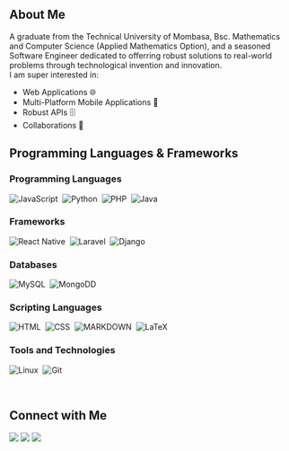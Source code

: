 ## About Me
A graduate from the Technical University of Mombasa, Bsc. Mathematics and Computer Science (Applied Mathematics Option), and a seasoned Software Engineer dedicated to offerring robust solutions to real-world problems through technological invention and innovation.<br>
I am super interested in:
- Web Applications 🌐
- Multi-Platform Mobile Applications 📱
- Robust APIs 🗄️
- Collaborations 🤝 

## Programming Languages & Frameworks
### Programming Languages
![JavaScript](https://img.shields.io/badge/JavaScript-ED8B00?style=for-the-badge&logo=javascript&logoColor=white)&nbsp;
![Python](https://img.shields.io/badge/Python-4B8BBE?style=for-the-badge&logo=python&logoColor=white)&nbsp;
![PHP](https://img.shields.io/badge/PHP-474A8A?style=for-the-badge&logo=php&logoColor=white)&nbsp;
![Java](https://img.shields.io/badge/Java-007396?style=for-the-badge&logo=java&logoColor=white)&nbsp;


### Frameworks
![React Native](https://img.shields.io/badge/React%20Native-E43C26?style=for-the-badge&logo=react&logoColor=white)&nbsp;
![Laravel](https://img.shields.io/badge/Laravel-FF2D20?style=for-the-badge&logo=laravel&logoColor=white)&nbsp;
![Django](https://img.shields.io/badge/Django-215732?style=for-the-badge&logo=django&logoColor=white)&nbsp;

### Databases
![MySQL](https://img.shields.io/badge/MySQL-00758F?style=for-the-badge&logo=mysql&logoColor=white)&nbsp;
![MongoDD](https://img.shields.io/badge/MongoDB-4DB33D?style=for-the-badge&logo=mongodb&logoColor=white)&nbsp;


### Scripting Languages
![HTML](https://img.shields.io/badge/HTML5-E43C26?style=for-the-badge&logo=html5&logoColor=white)&nbsp;
![CSS](https://img.shields.io/badge/CSS3-264DE4?style=for-the-badge&logo=css&logoColor=white)&nbsp;
![MARKDOWN](https://img.shields.io/badge/MARKDOWN-000000?style=for-the-badge&logo=markdown&logoColor=white)&nbsp;
![LaTeX](https://img.shields.io/badge/latex-%23008080.svg?style=for-the-badge&logo=latex&logoColor=white)&nbsp;


### Tools and Technologies
![Linux](https://img.shields.io/badge/Linux-FCC624?style=for-the-badge&logo=linux&logoColor=black)&nbsp;
![Git](https://img.shields.io/badge/GIT-E44C30?style=for-the-badge&logo=git&logoColor=white)&nbsp;
<!-- ![AWS](https://img.shields.io/badge/Amazon_AWS-232F3E?style=flat&logo=amazon-aws&logoColor=white)&nbsp;
![Google Cloud](https://img.shields.io/badge/Google_Cloud-4285F4?style=flat&logo=google-cloud&logoColor=white)&nbsp; -->

<br>

## Connect with Me
<p align = "center">

  [<img src="https://img.shields.io/badge/X%20(Twitter)-%2312100E.svg?&style=for-the-badge&logo=x&logoColor=white&color=black" />](https://www.x.com/ASmartkid)
  [<img src="https://img.shields.io/badge/linkedin-%2312100E.svg?&style=for-the-badge&logo=LinkedIn&logoColor=white&color=blue" />](https://www.linkedin.com/in/moses-okoth-3a0b32233/)
  [<img src="https://img.shields.io/badge/instagram-%2312100E.svg?&style=for-the-badge&logo=instagram&logoColor=white&color=orange" />](https://instagram.com/Ace_K3)
</p>
